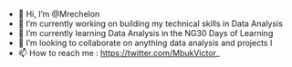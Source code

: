 - 👋 Hi, I’m @Mrechelon
- 👀 I’m currently working on building my technical skills in Data Analysis
- 🌱 I’m currently learning Data Analysis in the NG30 Days of Learning
- 💞️ I’m looking to collaborate on anything data analysis and projects  I
- 📫 How to reach me : https://twitter.com/MbukVictor_

<!---
Mrechelon/Mrechelon is a ✨ special ✨ repository because its `README.md` (this file) appears on your GitHub profile.
You can click the Preview link to take a look at your changes.
--->
